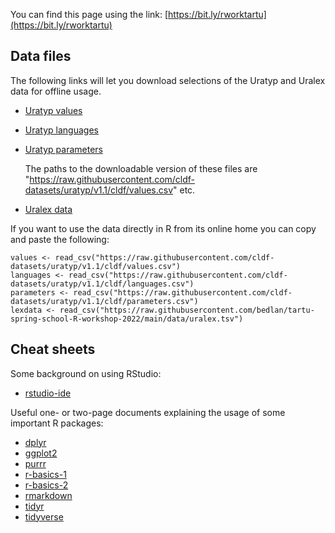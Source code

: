 <!-- Published at: https://bedlan.github.io/tartu-spring-school-R-workshop-2022/ -->

You can find this page using the link: [https://bit.ly/rworktartu](https://bit.ly/rworktartu)

## Data files

The following links will let you download selections of the Uratyp and Uralex 
data for offline usage.

 - [Uratyp 
   values](https://raw.githubusercontent.com/cldf-datasets/uratyp/v1.1/cldf/values.csv) 
 - [Uratyp 
   languages](https://raw.githubusercontent.com/cldf-datasets/uratyp/v1.1/cldf/languages.csv)
 - [Uratyp 
   parameters](https://raw.githubusercontent.com/cldf-datasets/uratyp/v1.1/cldf/parameters.csv)
   
   The paths to the downloadable version of these files are "https://raw.githubusercontent.com/cldf-datasets/uratyp/v1.1/cldf/values.csv" etc.
   
 - [Uralex 
   data](https://raw.githubusercontent.com/bedlan/tartu-spring-school-R-workshop-2022/main/data/uralex.tsv)

If you want to use the data directly in R from its online home you can copy and paste the following:

```{r}
values <- read_csv("https://raw.githubusercontent.com/cldf-datasets/uratyp/v1.1/cldf/values.csv") 
languages <- read_csv("https://raw.githubusercontent.com/cldf-datasets/uratyp/v1.1/cldf/languages.csv")
parameters <- read_csv("https://raw.githubusercontent.com/cldf-datasets/uratyp/v1.1/cldf/parameters.csv")
lexdata <- read_csv("https://raw.githubusercontent.com/bedlan/tartu-spring-school-R-workshop-2022/main/data/uralex.tsv")
```

## Cheat sheets

Some background on using RStudio:

  * [rstudio-ide](https://raw.githubusercontent.com/bedlan/tartu-spring-school-R-workshop-2022/main/cheatsheets/rstudio-ide.pdf)
 
Useful one- or two-page documents explaining the usage of some important R 
packages:

  * [dplyr](https://raw.githubusercontent.com/bedlan/tartu-spring-school-R-workshop-2022/main/cheatsheets/dplyr.pdf)
  * [ggplot2](https://raw.githubusercontent.com/bedlan/tartu-spring-school-R-workshop-2022/main/cheatsheets/ggplot2.pdf)
  * [purrr](https://raw.githubusercontent.com/bedlan/tartu-spring-school-R-workshop-2022/main/cheatsheets/purrr.pdf)
  * [r-basics-1](https://raw.githubusercontent.com/bedlan/tartu-spring-school-R-workshop-2022/main/cheatsheets/r-basics-1.pdf)
  * [r-basics-2](https://raw.githubusercontent.com/bedlan/tartu-spring-school-R-workshop-2022/main/cheatsheets/r-basics-2.pdf)
  * [rmarkdown](https://raw.githubusercontent.com/bedlan/tartu-spring-school-R-workshop-2022/main/cheatsheets/rmarkdown.pdf)
  * [tidyr](https://raw.githubusercontent.com/bedlan/tartu-spring-school-R-workshop-2022/main/cheatsheets/tidyr.pdf)
  * [tidyverse](https://raw.githubusercontent.com/bedlan/tartu-spring-school-R-workshop-2022/main/cheatsheets/tidyverse.pdf)


